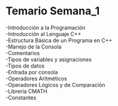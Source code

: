# Temario Semana_1

-Introducción a la Programación<br />
-Introducción al Lenguaje C++<br />
-Estructura Básica de un Programa en C++<br />
-Manejo de la Consola<br />
-Comentarios<br />
-Tipos de variables y asignaciones<br />
-Tipos de datos<br />
-Entrada por consola<br />
-Operadores Aritméticos<br />
-Operadores Lógicos y de Comparación<br />
-Librería CMATH<br />
-Constantes<br />
